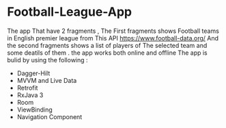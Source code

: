 # Football-League-App
The app That have 2 fragments , The First fragments shows Football teams in English premier league from This API https://www.football-data.org/
And the second fragments shows a list of players of The selected team and some deatils of them . the app works both online and offline 
The app is bulid by using the following :
* Dagger-Hilt
* MVVM and Live Data
* Retrofit
* RxJava 3
* Room
* ViewBinding
* Navigation Component 
